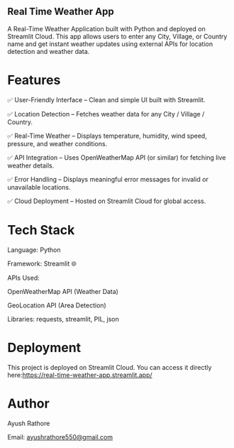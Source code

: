 ## Real Time Weather App

A Real-Time Weather Application built with Python and deployed on Streamlit Cloud.
This app allows users to enter any City, Village, or Country name and get instant weather updates using external APIs for location detection and weather data.

# Features

✅ User-Friendly Interface – Clean and simple UI built with Streamlit.

✅ Location Detection – Fetches weather data for any City / Village / Country.

✅ Real-Time Weather – Displays temperature, humidity, wind speed, pressure, and weather conditions.

✅ API Integration – Uses OpenWeatherMap API (or similar) for fetching live weather details.

✅ Error Handling – Displays meaningful error messages for invalid or unavailable locations.

✅ Cloud Deployment – Hosted on Streamlit Cloud for global access.

# Tech Stack

Language: Python 

Framework: Streamlit 🌐

APIs Used:

OpenWeatherMap API (Weather Data)

GeoLocation API (Area Detection)

Libraries: requests, streamlit, PIL, json

# Deployment

This project is deployed on Streamlit Cloud.
You can access it directly here:https://real-time-weather-app.streamlit.app/

# Author
Ayush Rathore 

Email: ayushrathore550@gmail.com
